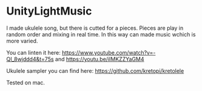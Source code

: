 # UnityLightMusic

I made ukulele song, but there is cutted for a pieces. Pieces are play in random order and mixing in real time. In this way can made music wchich is more varied.

You can linten it here: https://www.youtube.com/watch?v=-QI_8wjddd4&t=75s and https://youtu.be/iIMKZZYaGM4

Ukulele sampler you can find here: https://github.com/kretopi/kretolele

Tested on mac.

